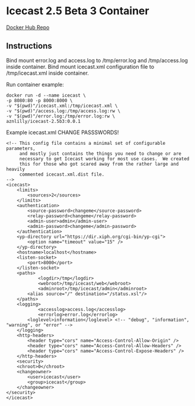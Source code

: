 # Icecast 2.5 Beta 3 Container

[Docker Hub Repo](https://hub.docker.com/r/aznlilly/icecast-2.5b3)

## Instructions

Bind mount error.log and access.log to /tmp/error.log and /tmp/access.log inside container.
Bind mount icecast.xml configuration file to /tmp/icecast.xml inside container.

Run container example:  
```
docker run -d --name icecast \
-p 8080:80 -p 8000:8000 \
-v "$(pwd)"/icecast.xml:/tmp/icecast.xml \
-v "$(pwd)"/access.log:/tmp/access.log:rw \
-v "$(pwd)"/error.log:/tmp/error.log:rw \
aznlilly/icecast-2.5b3:0.0.1
```

Example icecast.xml CHANGE PASSSWORDS!
```
<!-- This config file contains a minimal set of configurable parameters,
     and mostly just contains the things you need to change or are
     necessary to get Icecast working for most use cases.  We created
     this for those who got scared away from the rather large and heavily
     commented icecast.xml.dist file.
-->
<icecast>
    <limits>
        <sources>2</sources>
    </limits>
    <authentication>
        <source-password>changeme</source-password>
        <relay-password>changeme</relay-password>
        <admin-user>admin</admin-user>
        <admin-password>changeme</admin-password>
    </authentication>
    <yp-directory url="https://dir.xiph.org/cgi-bin/yp-cgi">
        <option name="timeout" value="15" />
    </yp-directory>
    <hostname>localhost</hostname>
    <listen-socket>
        <port>8000</port>
    </listen-socket>
    <paths>
            <logdir>/tmp</logdir>
            <webroot>/tmp/icecast/web</webroot>
            <adminroot>/tmp/icecast/admin</adminroot>
        <alias source="/" destination="/status.xsl"/>
    </paths>
    <logging>
            <accesslog>access.log</accesslog>
            <errorlog>error.log</errorlog>
        <loglevel>information</loglevel> <!-- "debug", "information", "warning", or "error" -->
    </logging>
    <http-headers>
        <header type="cors" name="Access-Control-Allow-Origin" />
        <header type="cors" name="Access-Control-Allow-Headers" />
        <header type="cors" name="Access-Control-Expose-Headers" />
    </http-headers>
    <security>
    <chroot>0</chroot>
    <changeowner>
        <user>icecast</user>
        <group>icecast</group>
    </changeowner>
</security>
</icecast>

```
